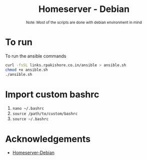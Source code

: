 <!--- Heading --->
<div align="center">
  <h1>Homeserver - Debian</h1>


<sub>Note: Most of the scripts are done with debian environment in mind</sub>

</div>

# To run

To run the ansible commands 

```bash
curl -fsSL links.rpakishore.co.in/ansible > ansible.sh
chmod +x ansible.sh
./ansible.sh
```

# Import custom bashrc


1. `nano ~/.bashrc`
2. `source /path/to/custom/bashrc`
3. `source ~/.bashrc`

# Acknowledgements

- [Homeserver-Debian](https://github.com/Louis3797/Homeserver-Debian/)